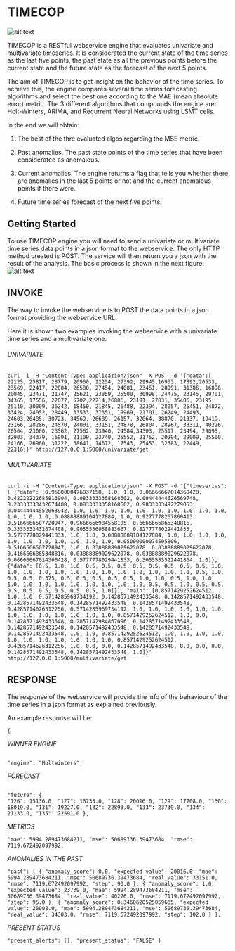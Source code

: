 TIMECOP
=======

![alt text](https://raw.githubusercontent.com/BBVA/timecop/master/doc/img/timecop.png)


TIMECOP is a RESTful webservice engine that evaluates univariate and multivariate timeseries. It is considerated the current state of the time series as the last five points, the past state as all the previous points before the current state and the future state as the forecast of the next 5 points. 

The aim of TIMECOP is to get insight on the behavior of the time series. To achieve this, the engine compares several time series forecasting algorithms and select the best one according to the MAE (mean absolute error) metric. The 3 different algorithms that compounds the engine are: Holt-Winters, ARIMA, and Recurrent Neural Networks using LSMT cells.

In the end we will obtain:

1. The best of the thre evaluated algos regarding the MSE metric.

2. Past anomalies. The past state points of the time series that have been considerated as anomalous.

3. Current anomalies. The engine returns a flag that tells you whether there are anomalies in the last 5 points or not and the current anomalous points if there were. 

4. Future time series forecast of the next five points.


## Getting Started

To use TIMECOP engine you will need to send a univariate or multivariate time series data points in a json format to the webservice. The only HTTP method created is POST. The service will then return you a json with the result of the analysis. The basic process is shown in the next figure:
![alt text](https://raw.githubusercontent.com/BBVA/timecop/master/doc/img/flow.jpg)


## INVOKE

The way to invoke the webservice is to POST the data points in a json format providing the webservice URL.

Here it is shown two examples invoking the webservice with a univariate time series and a multivariate one:

###### UNIVARIATE
```
curl -i -H "Content-Type: application/json" -X POST -d '{"data":[ 22125, 25817, 28779, 20960, 22254, 27392, 29945,16933, 17892,20533, 23569, 22417, 22084, 26580, 27454, 24081, 23451, 28991, 31386, 16896, 20045, 23471, 21747, 25621, 23859, 25500, 30998, 24475, 23145, 29701, 34365, 17556, 22077, 5702,22214,26886, 23191, 27831, 35406, 23195, 25110, 30009, 36242, 18450, 21845, 26488, 22394, 28057, 25451, 24872, 33424, 24052, 28449, 33533, 37351, 19969, 21701, 26249, 24493, 24603,26485, 30723, 34569, 26689, 26157, 32064, 38870, 21337, 19419, 23166, 28286, 24570, 24001, 33151, 24878, 26804, 28967, 33311, 40226, 20504, 23060, 23562, 27562, 23940, 24584,34303, 25517, 23494, 29095, 32903, 34379, 16991, 21109, 23740, 25552, 21752, 20294, 29009, 25500, 24166, 26960, 31222, 38641, 14672, 17543, 25453, 32683, 22449, 22316]}' http://127.0.0.1:5000/univariate/get
```
###### MULTIVARIATE
```
curl -i -H "Content-Type: application/json" -X POST -d '{"timeseries":[ {"data": [0.9500000476837158, 1.0, 1.0, 0.06666667014360428, 0.42222222685813904, 0.0833333358168602, 0.09444444626569748, 0.23333333432674408, 0.0833333358168602, 0.9833333492279053, 0.04444444552063942, 1.0, 1.0, 1.0, 1.0, 1.0, 1.0, 1.0, 1.0, 1.0, 1.0, 1.0, 1.0, 1.0, 0.08888889104127884, 1.0, 0.9277778267860413, 0.5166666507720947, 0.9666666984558105, 0.6666666865348816, 0.3333333432674408, 0.9055556058883667, 0.8277778029441833, 0.5777778029441833, 1.0, 1.0, 0.08888889104127884, 1.0, 1.0, 1.0, 1.0, 1.0, 1.0, 1.0, 1.0, 1.0, 1.0, 1.0, 0.05000000074505806, 0.5166666507720947, 1.0, 0.03888889029622078, 0.03888889029622078, 0.4166666865348816, 0.03888889029622078, 0.03888889029622078, 0.06666667014360428, 0.5777778029441833, 0.3055555522441864, 1.0]}, {"data": [0.5, 1.0, 1.0, 0.5, 0.5, 0.5, 0.5, 0.5, 0.5, 0.5, 0.5, 1.0, 1.0, 1.0, 1.0, 1.0, 1.0, 1.0, 1.0, 1.0, 1.0, 1.0, 1.0, 1.0, 0.5, 1.0, 0.5, 0.5, 0.375, 0.5, 0.5, 0.5, 0.5, 0.5, 1.0, 1.0, 0.5, 1.0, 1.0, 1.0, 1.0, 1.0, 1.0, 1.0, 1.0, 1.0, 1.0, 1.0, 0.5, 0.5, 1.0, 0.5, 0.5, 0.5, 0.5, 0.5, 0.5, 0.5, 0.5, 1.0]}], "main": [0.8571429252624512, 1.0, 1.0, 0.5714285969734192, 0.1428571492433548, 0.1428571492433548, 0.1428571492433548, 0.1428571492433548, 0.1428571492433548, 0.4285714626312256, 0.5714285969734192, 1.0, 1.0, 1.0, 1.0, 1.0, 1.0, 1.0, 1.0, 1.0, 1.0, 1.0, 1.0, 1.0, 0.8571429252624512, 1.0, 0.0, 0.1428571492433548, 0.2857142984867096, 0.1428571492433548, 0.1428571492433548, 0.1428571492433548, 0.1428571492433548, 0.1428571492433548, 1.0, 1.0, 0.8571429252624512, 1.0, 1.0, 1.0, 1.0, 1.0, 1.0, 1.0, 1.0, 1.0, 1.0, 1.0, 0.8571429252624512, 0.4285714626312256, 1.0, 0.0, 0.0, 0.1428571492433548, 0.0, 0.0, 0.0, 0.1428571492433548, 0.1428571492433548, 1.0]}' http://127.0.0.1:5000/multivariate/get
```

## RESPONSE

The response of the webservice will provide the info of the behaviour of the time series in a json format as explained previously.

An example response will be:

```
{ 
```
*WINNER ENGINE*
```

"engine": "Holtwinters",
```

*FORECAST*
```

"future": {
"126": 15136.0, "127": 16733.0, "128": 20016.0, "129": 17708.0, "130": 18019.0, "131": 19227.0, "132": 22893.0, "133": 23739.0, "134": 21133.0, "135": 22591.0 },
```
*METRICS*
```
"mae": 5994.289473684211, "mse": 50689736.39473684, "rmse": 7119.672492097992,
```

*ANOMALIES IN THE PAST*
```
"past": [ { "anomaly_score": 0.0, "expected value": 20016.0, "mae": 5994.289473684211, "mse": 50689736.39473684, "real_value": 33151.0, "rmse": 7119.672492097992, "step": 90.0 }, { "anomaly_score": 1.0, "expected value": 23739.0, "mae": 5994.289473684211, "mse": 50689736.39473684, "real_value": 40226.0, "rmse": 7119.672492097992, "step": 95.0 }, { "anomaly_score": 0.3460620525059665, "expected value": 20008.0, "mae": 5994.289473684211, "mse": 50689736.39473684, "real_value": 34303.0, "rmse": 7119.672492097992, "step": 102.0 } ],
```
*PRESENT STATUS*

```
"present_alerts": [], "present_status": "FALSE" }
```
